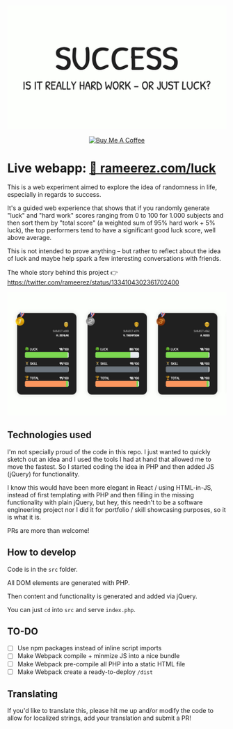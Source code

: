 !["Success: is it really hard work – or just luck?"](https://github.com/rameerez/luck/blob/main/src/images/success-title.jpg?raw=true)

<div style="text-align: center; margin-bottom: 1em;">
<a href="https://www.buymeacoffee.com/rameerez" target="_blank"><img src="https://cdn.buymeacoffee.com/buttons/default-orange.png" alt="Buy Me A Coffee" height="41" width="174"></a>
</div>

# Live webapp: [🔗 rameerez.com/luck](https://rameerez.com/luck)

This is a web experiment aimed to explore the idea of randomness in life, especially in regards to success.

It's a guided web experience that shows that if you randomly generate "luck" and "hard work" scores ranging from 0 to 100 for 1.000 subjects and then sort them by "total score" (a weighted sum of 95% hard work + 5% luck), the top performers tend to have a significant good luck score, well above average.

This is not intended to prove anything – but rather to reflect about the idea of luck and maybe help spark a few interesting conversations with friends.

The whole story behind this project 👉 https://twitter.com/rameerez/status/1334104302361702400

!["The top 3 performers among 1.000 randomly generated subjects tend to share a significantly high luck score"](https://github.com/rameerez/luck/blob/main/src/images/top-3.jpg?raw=true)

## Technologies used

I'm not specially proud of the code in this repo. I just wanted to quickly sketch out an idea and I used the tools I had at hand that allowed me to move the fastest. So I started coding the idea in PHP and then added JS (jQuery) for functionality.

I know this would have been more elegant in React / using HTML-in-JS, instead of first templating with PHP and then filling in the missing functionality with plain jQuery, but hey, this needn't to be a software engineering project nor I did it for portfolio / skill showcasing purposes, so it is what it is.

PRs are more than welcome!

## How to develop

Code is in the `src` folder.

All DOM elements are generated with PHP.

Then content and functionality is generated and added via jQuery.

You can just `cd` into `src` and serve `index.php`.


## TO-DO

  - [ ] Use npm packages instead of inline script imports
  - [ ] Make Webpack compile + minmize JS into a nice bundle
  - [ ] Make Webpack pre-compile all PHP into a static HTML file
  - [ ] Make Webpack create a ready-to-deploy `/dist`

## Translating

If you'd like to translate this, please hit me up and/or modify the code to allow for localized strings, add your translation and submit a PR!